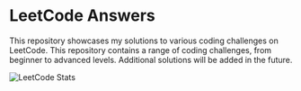 # LeetCode Answers

This repository showcases my solutions to various coding challenges on LeetCode. This repository contains a range of coding challenges, from beginner to advanced levels. 
Additional solutions will be added in the future.

![LeetCode Stats](https://leetcode.card.workers.dev/vanishjr?theme=dark&font=patrick_hand&extension=null)


